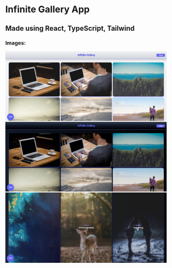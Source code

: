 # Infinite Gallery App

## Made using React, TypeScript, Tailwind

### Images:

<img src="img1.png">
<img src="img2.png">
<img src="img3.png">